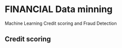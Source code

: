 # FINANCIAL Data minning  
Machine Learning Credit scoring and Fraud Detection  

## Credit scoring
